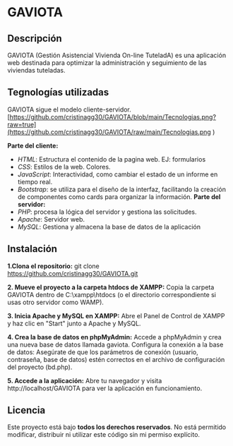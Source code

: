# GAVIOTA
## Descripción
GAVIOTA (Gestión Asistencial Vivienda On-line TuteladA) es una aplicación web destinada para optimizar la administración y seguimiento de las viviendas tuteladas. 

## Tegnologías utilizadas
GAVIOTA sigue el modelo cliente-servidor.
[https://github.com/cristinagg30/GAVIOTA/blob/main/Tecnologias.png?raw=true](https://github.com/cristinagg30/GAVIOTA/raw/main/Tecnologias.png
)
 
  **Parte del cliente:**
- *HTML*: Estructura el contenido de la pagina web. EJ: formularios
- *CSS*: Estilos de la web. Colores.
- *JavaScript*: Interactividad, como cambiar el estado de un informe en tiempo real.
- *Bootstrap*: se utiliza para el diseño de la interfaz, facilitando la creación de componentes como cards para organizar la información.
  **Parte del servidor:**
- *PHP*: procesa la lógica del servidor y gestiona las solicitudes.
- *Apache*: Servidor web.
- *MySQL*: Gestiona y almacena la base de datos de la aplicación

## Instalación
**1.Clona el repositorio:**
git clone https://github.com/cristinagg30/GAVIOTA.git

**2. Mueve el proyecto a la carpeta htdocs de XAMPP:**
Copia la carpeta GAVIOTA dentro de C:\xampp\htdocs (o el directorio correspondiente si usas otro servidor como WAMP).

**3. Inicia Apache y MySQL en XAMPP:**
Abre el Panel de Control de XAMPP y haz clic en "Start" junto a Apache y MySQL.

**4. Crea la base de datos en phpMyAdmin:**
Accede a phpMyAdmin y crea una nueva base de datos llamada gaviota.
Configura la conexión a la base de datos:
Asegúrate de que los parámetros de conexión (usuario, contraseña, base de datos) estén correctos en el archivo de configuración del proyecto (bd.php).

**5. Accede a la aplicación:**
Abre tu navegador y visita http://localhost/GAVIOTA para ver la aplicación en funcionamiento.



## Licencia
Este proyecto está bajo **todos los derechos reservados**.
No está permitido modificar, distribuir ni utilizar este código sin mi permiso explícito.





